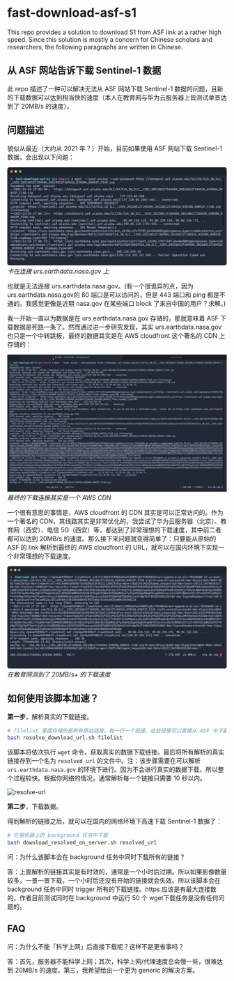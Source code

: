 # fast-download-asf-s1

This repo provides a solution to download S1 from ASF link at a rather high speed.
Since this solution is mostly a concern for Chinese scholars and researchers,
the following paragraphs are written in Chinese.

## 从 ASF 网站告诉下载 Sentinel-1 数据

此 repo 描述了一种可以解决无法从 ASF 网站下载 Sentinel-1 数据的问题，且新的下载数据可以达到相当快的速度（本人在教育网与华为云服务器上皆测试单景达到了 20MB/s 的速度）。

## 问题描述

貌似从最近（大约从 2021 年？）开始，目前如果使用 ASF 网站下载 Sentinel-1 数据，会出现以下问题：

![problem-descrition-1](img/problem-description-1.png)
*卡在连接 urs.earthdata.nasa.gov 上*

也就是无法连接 urs.earthdata.nasa.gov。(有一个很诡异的点，因为 urs.earthdata.nasa.gov的 80 端口是可以访问的，但是 443 端口和 ping 都是不通的。我感觉更像是近期 nasa.gov 在某些端口 block 了来自中国的用户？求解。)

我一开始一直以为数据是在 urs.earthdata.nasa.gov 存储的，那就意味着 ASF 下载数据是死路一条了。然而通过进一步研究发现，其实 urs.earthdata.nasa.gov 也只是一个中转跳板，最终的数据其实是在 AWS cloudfront 这个著名的 CDN 上存储的：

![final-download-url](img/final-download-url.png)
*最终的下载连接其实是一个 AWS CDN*

一个很有意思的事情是，AWS cloudfront 的 CDN 其实是可以正常访问的。作为一个著名的 CDN，其线路其实是非常优化的，我尝试了华为云服务器（北京）、教育网（西安）、电信 5G（西安）等，都达到了非常理想的下载速度，其中前二者都可以达到 20MB/s 的速度。那么接下来问题就变得简单了：只要能从原始的 ASF 的 link 解析到最终的 AWS cloudfront 的 URL，就可以在国内环境下实现一个非常理想的下载速度。

![download-from-nwpu](img/download-from-nwpu.png)
*在教育网测到了 20MB/s+ 的下载速度*

## 如何使用该脚本加速？

**第一步**，解析真实的下载链接。

```bash
# filelist 里面存储的是所有原始链接，每一行一个链接。这些链接可以直接从 ASF 中下载得到。
bash resolve_download_url.sh filelist
```

该脚本将依次执行 `wget` 命令，获取真实的数据下载链接。最后将所有解析的真实链接存到一个名为
`resolved_url` 的文件中。注：该步骤需要在可以解析 `urs.earthdata.nasa.gov` 的环境下进行。因为不会进行真实的数据下载，所以整个过程较快。根据你网络的情况，通常解析每一个链接只需要 10 秒以内。

![resolve-url](img/resolve-url.gif)

**第二步**，下载数据。

得到解析的链接之后，就可以在国内的网络环境下高速下载 Sentinel-1 数据了：

```bash
# 在服务器上的 background 任务中下载
bash download_resolved_on_server.sh resolved_url
```

问：为什么该脚本会在 background 任务中同时下载所有的链接？

答：上面解析的链接其实是有时效的，通常是一个小时后过期。所以如果影像数量较多，一景一景下载，一个小时后还没有开始的链接就会失效。所以该脚本会在 background 任务中同时 trigger 所有的下载链接。https 应该是有最大连接数的，作者目前测试同时在 background 中运行 50 个 wget下载任务是没有任何问题的。

## FAQ

问：为什么不能「科学上网」后直接下载呢？这样不是更省事吗？

答：首先，服务器不能科学上网；其次，科学上网/代理速度总会慢一些，很难达到 20MB/s 的速度。第三，我希望给出一个更为 generic 的解决方案。
